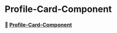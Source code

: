 # Profile-Card-Component

### 🚀 [Profile-Card-Component](https://github.com/kevencb/Profile-Card-Component)
